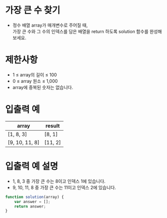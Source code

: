 # 가장 큰 수 찾기
- 정수 배열 array가 매개변수로 주어질 때,  
가장 큰 수와 그 수의 인덱스를 담은 배열을 return 하도록 solution 함수를 완성해보세요.



# 제한사항
- 1 ≤ array의 길이 ≤ 100
- 0 ≤ array 원소 ≤ 1,000
- array에 중복된 숫자는 없습니다.


# 입출력 예
| array | result |
| ----- | ------ |
| [1, 8, 3] | [8, 1] |
| [9, 10, 11, 8] | [11, 2] |

# 입출력 예 설명
- 1, 8, 3 중 가장 큰 수는 8이고 인덱스 1에 있습니다.
- 9, 10, 11, 8 중 가장 큰 수는 11이고 인덱스 2에 있습니다.

```javascript
function solution(array) {
    var answer = [];
    return answer;
}
```
